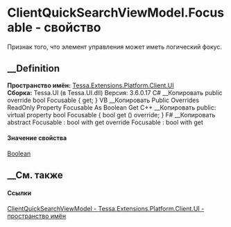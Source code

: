 # ClientQuickSearchViewModel.Focusable - свойство
Признак того, что элемент управления может иметь логический фокус.
## __Definition
 **Пространство имён:**
[Tessa.Extensions.Platform.Client.UI](N_Tessa_Extensions_Platform_Client_UI.htm)  
 **Сборка:** Tessa.UI (в Tessa.UI.dll) Версия: 3.6.0.17
C# __Копировать
     public override bool Focusable { get; }
VB __Копировать
     Public Overrides ReadOnly Property Focusable As Boolean
    	Get
C++ __Копировать
     public:
    virtual property bool Focusable {
    	bool get () override;
    }
F# __Копировать
     abstract Focusable : bool with get
    override Focusable : bool with get
#### Значение свойства
[Boolean](https://learn.microsoft.com/dotnet/api/system.boolean)
##  __См. также
#### Ссылки
[ClientQuickSearchViewModel -
](T_Tessa_Extensions_Platform_Client_UI_ClientQuickSearchViewModel.htm)
[Tessa.Extensions.Platform.Client.UI - пространство
имён](N_Tessa_Extensions_Platform_Client_UI.htm)
